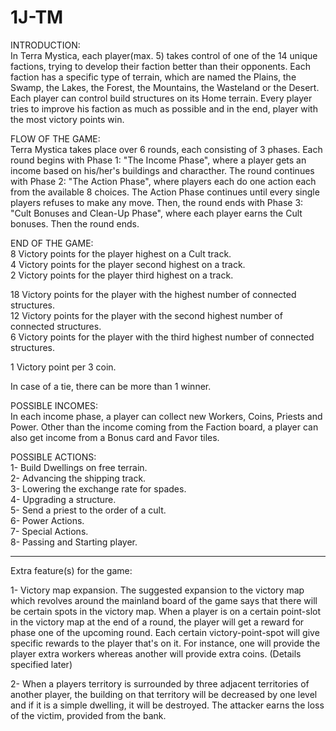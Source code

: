 # 1J-TM
INTRODUCTION: </br>
	In Terra Mystica, each player(max. 5) takes control of one of the 14 unique factions, trying to develop their faction better than their opponents. Each faction has a specific type of terrain, which are named the Plains, the Swamp, the Lakes, the Forest, the Mountains, the Wasteland or the Desert. Each player can control build structures on its Home terrain. Every player tries to improve his faction as much as possible and in the end, player with the most victory points win.


FLOW OF THE GAME:</br>
	Terra Mystica takes place over 6 rounds, each consisting of 3 phases. Each round begins with Phase 1: "The Income Phase", where a player gets an income based on his/her's buildings and characther. The round continues with Phase 2: "The Action Phase", where players each do one action each from the available 8 choices. The Action Phase continues until every single players refuses to make any move. Then, the round ends with Phase 3: "Cult Bonuses and Clean-Up Phase", where each player earns the Cult bonuses. Then the round ends.

END OF THE GAME:</br>
8 Victory points for the player highest on a Cult track.</br>
4 Victory points for the player second highest on a track.</br>
2 Victory points for the player third highest on a track.</br>

18 Victory points for the player with the highest number of connected structures.</br>
12 Victory points for the player with the second highest number of connected structures.</br>
6 Victory points for the player with the third highest number of connected structures.</br>

1 Victory point per 3 coin.</br>

In case of a tie, there can be more than 1 winner.</br>

POSSIBLE INCOMES:</br>
In each income phase, a player can collect new Workers, Coins, Priests and Power. Other than the income coming from the Faction board, a player can also get income from a Bonus card and Favor tiles. </br>

POSSIBLE ACTIONS:</br>
1- Build Dwellings on free terrain.</br>
2- Advancing the shipping track.</br>
3- Lowering the exchange rate for spades. </br>
4- Upgrading a structure.</br>
5- Send a priest to the order of a cult.</br>
6- Power Actions.</br>
7- Special Actions.</br>
8- Passing and Starting player.</br>

_________________________________________________________________________________________________

Extra feature(s) for the game:

1- Victory map expansion. The suggested expansion to the victory map which revolves around the mainland board of the game
says that there will be certain spots in the victory map. When a player is on a certain point-slot in the victory
map at the end of a round, the player will get a reward for phase one of the upcoming round. Each certain victory-point-spot will give specific rewards to the player that's on it. For instance, one will provide 
the player extra workers whereas another will provide extra coins. (Details specified later)

2- When a players territory is surrounded by three adjacent territories of another player, the building on that territory will be decreased by one level and if it is a simple dwelling, it will be destroyed. The attacker earns the loss of the victim, provided from the bank.
